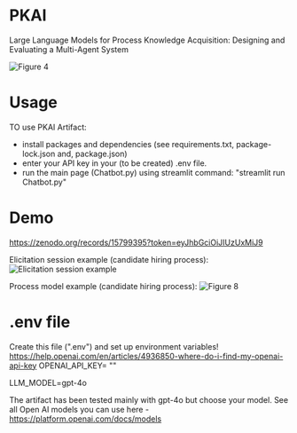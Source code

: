 # PKAI
Large Language Models for Process Knowledge Acquisition: Designing and Evaluating a Multi-Agent System

![Figure 4](https://github.com/user-attachments/assets/8774bb48-16a5-41e1-b73c-b086cf45d336)


# Usage
 TO use PKAI Artifact: 
   - install packages and dependencies (see requirements.txt, package-lock.json and, package.json)
   - enter your API key in your (to be created) .env file.
   - run the main page (Chatbot.py) using streamlit command: "streamlit run Chatbot.py"
 
# Demo
https://zenodo.org/records/15799395?token=eyJhbGciOiJIUzUxMiJ9

Elicitation session example (candidate hiring process):
![Elicitation session example](https://github.com/user-attachments/assets/1d713e22-4a35-4aa7-8847-23978448a024)


Process model example (candidate hiring process):
![Figure 8](https://github.com/user-attachments/assets/c213e908-93cf-44ec-83b5-898e2df942e1)


# .env file 
Create this file (".env") and set up environment variables!
https://help.openai.com/en/articles/4936850-where-do-i-find-my-openai-api-key
OPENAI_API_KEY= ""

LLM_MODEL=gpt-4o

The artifact has been tested mainly with gpt-4o but choose your model. See all Open AI models you can use here - https://platform.openai.com/docs/models

